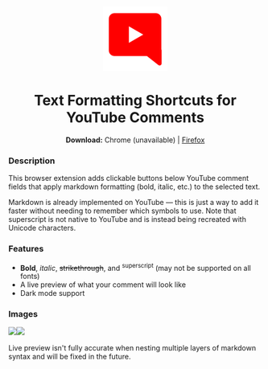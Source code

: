 <p align="center">
  <img src="images/icon-128.png"></img>
</p>

<h1 align="center">Text Formatting Shortcuts for YouTube Comments</h1>

<p align="center">
  <b>Download:</b>
  <a>Chrome (unavailable)</a> |
  <a href="https://addons.mozilla.org/en-US/firefox/addon/youtube-comments-enhanced/">Firefox</a>
</p>

### Description

This browser extension adds clickable buttons below YouTube comment fields that apply markdown formatting (bold, italic, etc.) to the selected text.

Markdown is already implemented on YouTube — this is just a way to add it faster without
needing to remember which symbols to use. Note that superscript is not native to YouTube and is instead being recreated with Unicode characters.

### Features
<ul>
  <li><b>Bold</b>, <i>italic</i>, <s>strikethrough</s>, and <sup>superscript</sup> (may not be supported on all fonts)</li>
  <li>A live preview of what your comment will look like</li>
  <li>Dark mode support</li>
</ul>

### Images
<img width=50% src="https://addons.mozilla.org/user-media/previews/full/325/325654.png?modified=1752020229"></img><img width=50% src="https://addons.mozilla.org/user-media/previews/full/325/325665.png?modified=1752020229"></img>

Live preview isn't fully accurate when nesting multiple layers of markdown syntax and will be fixed in the future.
